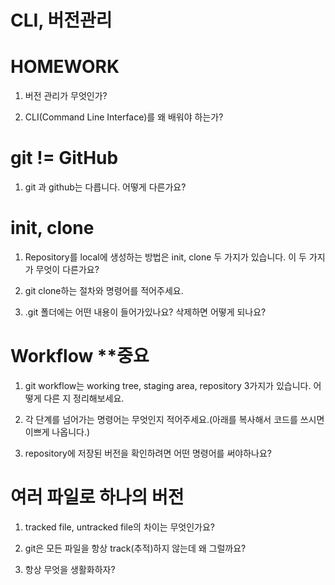 # CLI, 버전관리
# HOMEWORK 
1. 버전 관리가 무엇인가?
  
2. CLI(Command Line Interface)를 왜 배워야 하는가?
  


# git != GitHub
1. git 과 github는 다릅니다. 어떻게 다른가요?
  


# init, clone
1. Repository를 local에 생성하는 방법은 init, clone 두 가지가 있습니다. 이 두 가지가 무엇이 다른가요?
  

2. git clone하는 절차와 명령어를 적어주세요.
  
3. .git 폴더에는 어떤 내용이 들어가있나요? 삭제하면 어떻게 되나요?
  

# Workflow **중요
1. git workflow는 working tree, staging area, repository 3가지가 있습니다. 어떻게 다른 지 정리해보세요.

2. 각 단계를 넘어가는 명령어는 무엇인지 적어주세요.(아래를 복사해서 코드를 쓰시면 이쁘게 나옵니다.)
3. repository에 저장된 버전을 확인하려면 어떤 명령어를 써야하나요?


# 여러 파일로 하나의 버전
1. tracked file, untracked file의 차이는 무엇인가요?

2. git은 모든 파일을 항상 track(추적)하지 않는데 왜 그럴까요?

3. 항상 무엇을 생활화하자?

